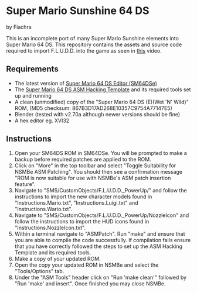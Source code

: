 # Super Mario Sunshine 64 DS
by Fiachra

This is an incomplete port of many Super Mario Sunshine elements into Super Mario 64 DS. This repository contains the assets and source code required to import F.L.U.D.D. into the game as seen in [this](https://www.youtube.com/watch?v=OZ08eG4iXJs) video.

## Requirements
- The latest version of [Super Mario 64 DS Editor (SM64DSe)](http://kuribo64.net/board/thread.php?id=1593)
- The [Super Mario 64 DS ASM Hacking Template](http://kuribo64.net/board/thread.php?id=1758) and its required tools set up and running
- A clean (unmodified) copy of the "Super Mario 64 DS (E)(Wet 'N' Wild)" ROM, (MD5 checksum: 867B3D17AD268E10357C9754A77147E5)
- Blender (tested with v2.70a although newer versions should be fine)
- A hex editor eg. XVI32

## Instructions
1. Open your SM64DS ROM in SM64DSe. You will be prompted to make a backup before required patches are applied to the ROM.
2. Click on "More" in the top toolbar and select "Toggle Suitability for NSMBe ASM Patching". You should then see a confirmation message "ROM is now suitable for use with NSMBe's ASM patch insertion feature".
3. Navigate to "SMS/CustomObjects/F.L.U.D.D._PowerUp/" and follow the instructions to import the new character models found in "Instructions.Mario.txt", "Instructions.Luigi.txt" and "Instructions.Wario.txt".
4. Navigate to "SMS/CustomObjects/F.L.U.D.D._PowerUp/NozzleIcon" and follow the instructions to import the HUD icons found in "Instructions.NozzleIcon.txt".
5. Within a terminal navigate to "ASMPatch". Run "make" and ensure that you are able to compile the code successfully. If compilation fails ensure that you have correctly followed the steps to set up the ASM Hacking Template and its required tools.
6. Make a copy of your updated ROM.
7. Open the copy your updated ROM in NSMBe and select the "Tools/Options" tab.
8. Under the "ASM Tools" header click on "Run 'make clean'" followed by "Run 'make' and insert". Once finished you may close NSMBe.
